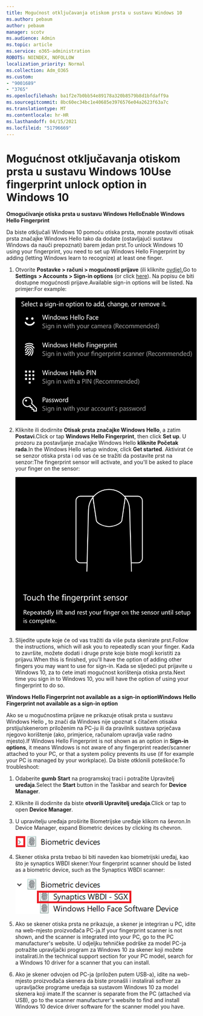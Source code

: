 ```yaml
---
title: Mogućnost otključavanja otiskom prsta u sustavu Windows 10
ms.author: pebaum
author: pebaum
manager: scotv
ms.audience: Admin
ms.topic: article
ms.service: o365-administration
ROBOTS: NOINDEX, NOFOLLOW
localization_priority: Normal
ms.collection: Adm_O365
ms.custom:
- "9001689"
- "3765"
ms.openlocfilehash: ba1f2e7b0bb54e89178a320b8579b8d1bfdaff9a
ms.sourcegitcommit: 8bc60ec34bc1e40685e3976576e04a2623f63a7c
ms.translationtype: MT
ms.contentlocale: hr-HR
ms.lasthandoff: 04/15/2021
ms.locfileid: "51796669"
---
```

# <a name="use-fingerprint-unlock-option-in-windows-10"></a><span data-ttu-id="8fad6-102">Mogućnost otključavanja otiskom prsta u sustavu Windows 10</span><span class="sxs-lookup"><span data-stu-id="8fad6-102">Use fingerprint unlock option in Windows 10</span></span>

<span data-ttu-id="8fad6-103">**Omogućivanje otiska prsta u sustavu Windows Hello**</span><span class="sxs-lookup"><span data-stu-id="8fad6-103">**Enable Windows Hello Fingerprint**</span></span>

<span data-ttu-id="8fad6-104">Da biste otključali Windows 10 pomoću otiska prsta, morate postaviti otisak prsta značajke Windows Hello tako da dodate (ostavljajući sustavu Windows da nauči prepoznati) barem jedan prst.</span><span class="sxs-lookup"><span data-stu-id="8fad6-104">To unlock Windows 10 using your fingerprint, you need to set up Windows Hello Fingerprint by adding (letting Windows learn to recognize) at least one finger.</span></span> 

1. <span data-ttu-id="8fad6-105">Otvorite **Postavke > računi > mogućnosti prijave** (ili kliknite [ovdje).](ms-settings:signinoptions?activationSource=GetHelp)</span><span class="sxs-lookup"><span data-stu-id="8fad6-105">Go to **Settings  > Accounts > Sign-in options** (or click [here](ms-settings:signinoptions?activationSource=GetHelp)).</span></span> <span data-ttu-id="8fad6-106">Na popisu će biti dostupne mogućnosti prijave.</span><span class="sxs-lookup"><span data-stu-id="8fad6-106">Available sign-in options will be listed.</span></span> <span data-ttu-id="8fad6-107">Na primjer:</span><span class="sxs-lookup"><span data-stu-id="8fad6-107">For example:</span></span>

    ![Mogućnosti prijave.](media/sign-in-options.png)

2. <span data-ttu-id="8fad6-109">Kliknite ili dodirnite **Otisak prsta značajke Windows Hello**, a zatim **Postavi**.</span><span class="sxs-lookup"><span data-stu-id="8fad6-109">Click or tap **Windows Hello Fingerprint**, then click **Set up**.</span></span> <span data-ttu-id="8fad6-110">U prozoru za postavljanje značajke Windows Hello **kliknite Početak rada**.</span><span class="sxs-lookup"><span data-stu-id="8fad6-110">In the Windows Hello setup window, click **Get started**.</span></span> <span data-ttu-id="8fad6-111">Aktivirat će se senzor otiska prsta i od vas će se tražiti da postavite prst na senzor:</span><span class="sxs-lookup"><span data-stu-id="8fad6-111">The fingerprint sensor will activate, and you'll be asked to place your finger on the sensor:</span></span>

   ![Senzor otiska prsta.](media/fingerprint-sensor.png)

3. <span data-ttu-id="8fad6-113">Slijedite upute koje će od vas tražiti da više puta skenirate prst.</span><span class="sxs-lookup"><span data-stu-id="8fad6-113">Follow the instructions, which will ask you to repeatedly scan your finger.</span></span> <span data-ttu-id="8fad6-114">Kada to završite, možete dodati i druge prste koje biste mogli koristiti za prijavu.</span><span class="sxs-lookup"><span data-stu-id="8fad6-114">When this is finished, you'll have the option of adding other fingers you may want to use for sign-in.</span></span> <span data-ttu-id="8fad6-115">Kada se sljedeći put prijavite u Windows 10, za to ćete imati mogućnost korištenja otiska prsta.</span><span class="sxs-lookup"><span data-stu-id="8fad6-115">Next time you sign in to Windows 10, you will have the option of using your fingerprint to do so.</span></span>

<span data-ttu-id="8fad6-116">**Windows Hello Fingerprint not available as a sign-in option**</span><span class="sxs-lookup"><span data-stu-id="8fad6-116">**Windows Hello Fingerprint not available as a sign-in option**</span></span>

<span data-ttu-id="8fad6-117">Ako se u mogućnostima prijave ne prikazuje otisak prsta u sustavu Windows Hello **,** to znači da Windows nije upoznat s čitačem otisaka prstiju/skenerom priloženim na PC-ju ili da pravilnik sustava sprječava njegovo korištenje (ako, primjerice, računalom upravlja vaše radno mjesto).</span><span class="sxs-lookup"><span data-stu-id="8fad6-117">If Windows Hello Fingerprint is not shown as an option in **Sign-in options**, it means Windows is not aware of any fingerprint reader/scanner attached to your PC, or that a system policy prevents its use (if for example your PC is managed by your workplace).</span></span> <span data-ttu-id="8fad6-118">Da biste otklonili poteškoće:</span><span class="sxs-lookup"><span data-stu-id="8fad6-118">To troubleshoot:</span></span> 

1. <span data-ttu-id="8fad6-119">Odaberite **gumb Start** na programskoj traci i potražite Upravitelj **uređaja**.</span><span class="sxs-lookup"><span data-stu-id="8fad6-119">Select the **Start** button in the Taskbar and search for **Device Manager**.</span></span>

2. <span data-ttu-id="8fad6-120">Kliknite ili dodirnite da biste **otvorili Upravitelj uređaja**.</span><span class="sxs-lookup"><span data-stu-id="8fad6-120">Click or tap to open **Device Manager**.</span></span>

3. <span data-ttu-id="8fad6-121">U upravitelju uređaja proširite Biometrijske uređaje klikom na ševron.</span><span class="sxs-lookup"><span data-stu-id="8fad6-121">In Device Manager, expand Biometric devices by clicking its chevron.</span></span>

   ![Biometrijski uređaji.](media/biometric-devices.png)

4. <span data-ttu-id="8fad6-123">Skener otiska prsta trebao bi biti naveden kao biometrijski uređaj, kao što je synaptics WBDI skener:</span><span class="sxs-lookup"><span data-stu-id="8fad6-123">Your fingerprint scanner should be listed as a biometric device, such as the Synaptics WBDI scanner:</span></span>

   ![Biometrijski uređaji.](media/biometric-devices-expanded.png)

5. <span data-ttu-id="8fad6-125">Ako se skener otiska prsta ne prikazuje, a skener je integriran u PC, idite na web-mjesto proizvođača PC-ja.</span><span class="sxs-lookup"><span data-stu-id="8fad6-125">If your fingerprint scanner is not shown, and the scanner is integrated into your PC, go to the PC manufacturer's website.</span></span> <span data-ttu-id="8fad6-126">U odjeljku tehničke podrške za model PC-ja potražite upravljački program za Windows 10 za skener koji možete instalirati.</span><span class="sxs-lookup"><span data-stu-id="8fad6-126">In the technical support section for your PC model, search for a Windows 10 driver for a scanner that you can install.</span></span>

6. <span data-ttu-id="8fad6-127">Ako je skener odvojen od PC-ja (priložen putem USB-a), idite na web-mjesto proizvođača skenera da biste pronašli i instalirali softver za upravljačke programe uređaja sa sustavom Windows 10 za model skenera koji imate.</span><span class="sxs-lookup"><span data-stu-id="8fad6-127">If the scanner is separate from the PC (attached via USB), go to the scanner manufacturer's website to find and install Windows 10 device driver software for the scanner model you have.</span></span>
